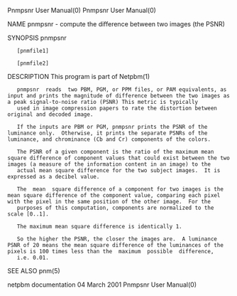 Pnmpsnr User Manual(0)                                                                                                                                                                 Pnmpsnr User Manual(0)



NAME
       pnmpsnr - compute the difference between two images (the PSNR)


SYNOPSIS
       pnmpsnr

       [pnmfile1]

       [pnmfile2]


DESCRIPTION
       This program is part of Netpbm(1)

       pnmpsnr  reads  two PBM, PGM, or PPM files, or PAM equivalents, as input and prints the magnitude of difference between the two images as a peak signal-to-noise ratio (PSNR) This metric is typically
       used in image compression papers to rate the distortion between original and decoded image.

       If the inputs are PBM or PGM, pnmpsnr prints the PSNR of the luminance only.  Otherwise, it prints the separate PSNRs of the luminance, and chrominance (Cb and Cr) components of the colors.

       The PSNR of a given component is the ratio of the maximum mean square difference of component values that could exist between the two images (a measure of the information content in an image) to the
       actual mean square difference for the two subject images.  It is expressed as a decibel value.

       The  mean  square difference of a component for two images is the mean square difference of the component value, comparing each pixel with the pixel in the same position of the other image.  For the
       purposes of this computation, components are normalized to the scale [0..1].

       The maximum mean square difference is identically 1.

       So the higher the PSNR, the closer the images are.  A luminance PSNR of 20 means the mean square difference of the luminances of the pixels is 100 times less than the  maximum  possible  difference,
       i.e. 0.01.


SEE ALSO
       pnm(5)



netpbm documentation                                                                            04 March 2001                                                                          Pnmpsnr User Manual(0)
